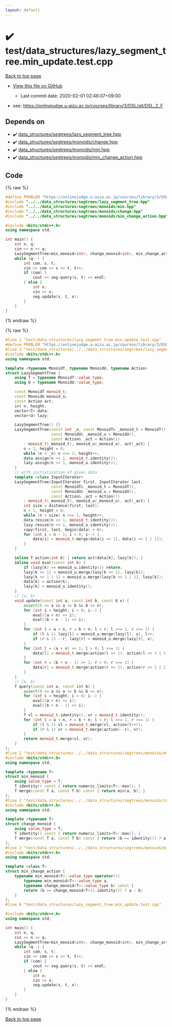 ```yaml
---
layout: default
---
```


<!-- mathjax config similar to math.stackexchange -->
<script type="text/javascript" async
  src="https://cdnjs.cloudflare.com/ajax/libs/mathjax/2.7.5/MathJax.js?config=TeX-MML-AM_CHTML">
</script>
<script type="text/x-mathjax-config">
  MathJax.Hub.Config({
    TeX: { equationNumbers: { autoNumber: "AMS" }},
    tex2jax: {
      inlineMath: [ ['$','$'] ],
      processEscapes: true
    },
    "HTML-CSS": { matchFontHeight: false },
    displayAlign: "left",
    displayIndent: "2em"
  });
</script>

<script type="text/javascript" src="https://cdnjs.cloudflare.com/ajax/libs/jquery/3.4.1/jquery.min.js"></script>
<script src="https://cdn.jsdelivr.net/npm/jquery-balloon-js@1.1.2/jquery.balloon.min.js" integrity="sha256-ZEYs9VrgAeNuPvs15E39OsyOJaIkXEEt10fzxJ20+2I=" crossorigin="anonymous"></script>
<script type="text/javascript" src="../../../assets/js/copy-button.js"></script>
<link rel="stylesheet" href="../../../assets/css/copy-button.css" />


# :heavy_check_mark: test/data_structures/lazy_segment_tree.min_update.test.cpp

<a href="../../../index.html">Back to top page</a>

* <a href="{{ site.github.repository_url }}/blob/master/test/data_structures/lazy_segment_tree.min_update.test.cpp">View this file on GitHub</a>
    - Last commit date: 2020-02-01 02:46:07+09:00


* see: <a href="https://onlinejudge.u-aizu.ac.jp/courses/library/3/DSL/all/DSL_2_F">https://onlinejudge.u-aizu.ac.jp/courses/library/3/DSL/all/DSL_2_F</a>


## Depends on

* :heavy_check_mark: <a href="../../../library/data_structures/segtrees/lazy_segment_tree.hpp.html">data_structures/segtrees/lazy_segment_tree.hpp</a>
* :heavy_check_mark: <a href="../../../library/data_structures/segtrees/monoids/change.hpp.html">data_structures/segtrees/monoids/change.hpp</a>
* :heavy_check_mark: <a href="../../../library/data_structures/segtrees/monoids/min.hpp.html">data_structures/segtrees/monoids/min.hpp</a>
* :heavy_check_mark: <a href="../../../library/data_structures/segtrees/monoids/min_change_action.hpp.html">data_structures/segtrees/monoids/min_change_action.hpp</a>


## Code

<a id="unbundled"></a>
{% raw %}
```cpp
#define PROBLEM "https://onlinejudge.u-aizu.ac.jp/courses/library/3/DSL/all/DSL_2_F"
#include "../../data_structures/segtrees/lazy_segment_tree.hpp"
#include "../../data_structures/segtrees/monoids/min.hpp"
#include "../../data_structures/segtrees/monoids/change.hpp"
#include "../../data_structures/segtrees/monoids/min_change_action.hpp"

#include <bits/stdc++.h>
using namespace std;

int main() {
    int n, q;
    cin >> n >> q;
    LazySegmentTree<min_monoid<int>, change_monoid<int>, min_change_action<int>> seg(n);
    while (q--) {
        int com, s, t;
        cin >> com >> s >> t, t++;
        if (com) {
            cout << seg.query(s, t) << endl;
        } else {
            int x;
            cin >> x;
            seg.update(s, t, x);
        }
    }
}
```
{% endraw %}

<a id="bundled"></a>
{% raw %}
```cpp
#line 1 "test/data_structures/lazy_segment_tree.min_update.test.cpp"
#define PROBLEM "https://onlinejudge.u-aizu.ac.jp/courses/library/3/DSL/all/DSL_2_F"
#line 2 "test/data_structures/../../data_structures/segtrees/lazy_segment_tree.hpp"
#include <bits/stdc++.h>
using namespace std;

template <typename MonoidT, typename MonoidU, typename Action>
struct LazySegmentTree {
    using T = typename MonoidT::value_type;
    using U = typename MonoidU::value_type;

    const MonoidT monoid_t;
    const MonoidU monoid_u;
    const Action act;
    int n, height;
    vector<T> data;
    vector<U> lazy;

    LazySegmentTree() {}
    LazySegmentTree(const int _n, const MonoidT& _monoid_t = MonoidT(),
                    const MonoidU& _monoid_u = MonoidU(),
                    const Action& _act = Action())
        : monoid_t(_monoid_t), monoid_u(_monoid_u), act(_act) {
        n = 1, height = 0;
        while (n < _n) n <<= 1, height++;
        data.assign(n << 1, monoid_t.identity());
        lazy.assign(n << 1, monoid_u.identity());
    }
    // with initialization of given data
    template <class InputIterator>
    LazySegmentTree(InputIterator first, InputIterator last,
                    const MonoidT& _monoid_t = MonoidT(),
                    const MonoidU& _monoid_u = MonoidU(),
                    const Action& _act = Action())
        : monoid_t(_monoid_t), monoid_u(_monoid_u), act(_act) {
        int size = distance(first, last);
        n = 1, height = 0;
        while (n < size) n <<= 1, height++;
        data.resize(n << 1, monoid_t.identity());
        lazy.resize(n << 1, monoid_u.identity());
        copy(first, last, begin(data) + n);
        for (int i = n - 1; i > 0; i--) {
            data[i] = monoid_t.merge(data[i << 1], data[i << 1 | 1]);
        }
    }

    inline T action(int k) { return act(data[k], lazy[k]); }
    inline void eval(const int k) {
        if (lazy[k] == monoid_u.identity()) return;
        lazy[k << 1] = monoid_u.merge(lazy[k << 1], lazy[k]);
        lazy[k << 1 | 1] = monoid_u.merge(lazy[k << 1 | 1], lazy[k]);
        data[k] = action(k);
        lazy[k] = monoid_u.identity();
    }
    // [a, b)
    void update(const int a, const int b, const U x) {
        assert(0 <= a && a <= b && b <= n);
        for (int i = height; i > 0; i--) {
            eval((a + n) >> i);
            eval((b + n - 1) >> i);
        }
        for (int l = a + n, r = b + n; l < r; l >>= 1, r >>= 1) {
            if (l & 1) lazy[l] = monoid_u.merge(lazy[l], x), l++;
            if (r & 1) --r, lazy[r] = monoid_u.merge(lazy[r], x);
        }
        for (int l = (a + n) >> 1; l > 0; l >>= 1) {
            data[l] = monoid_t.merge(action(l << 1), action(l << 1 | 1));
        }
        for (int r = (b + n - 1) >> 1; r > 0; r >>= 1) {
            data[r] = monoid_t.merge(action(r << 1), action(r << 1 | 1));
        }
    }
    // [a, b)
    T query(const int a, const int b) {
        assert(0 <= a && a <= b && b <= n);
        for (int i = height; i > 0; i--) {
            eval((a + n) >> i);
            eval((b + n - 1) >> i);
        }
        T vl = monoid_t.identity(), vr = monoid_t.identity();
        for (int l = a + n, r = b + n; l < r; l >>= 1, r >>= 1) {
            if (l & 1) vl = monoid_t.merge(vl, action(l++));
            if (r & 1) vr = monoid_t.merge(action(--r), vr);
        }
        return monoid_t.merge(vl, vr);
    }
};
#line 2 "test/data_structures/../../data_structures/segtrees/monoids/min.hpp"
#include <bits/stdc++.h>
using namespace std;

template <typename T>
struct min_monoid {
    using value_type = T;
    T identity() const { return numeric_limits<T>::max(); }
    T merge(const T a, const T b) const { return min(a, b); }
};
#line 2 "test/data_structures/../../data_structures/segtrees/monoids/change.hpp"
#include <bits/stdc++.h>
using namespace std;

template <typename T>
struct change_monoid {
    using value_type = T;
    T identity() const { return numeric_limits<T>::max(); }
    T merge(const T a, const T b) const { return (b == identity()) ? a : b; }
};
#line 2 "test/data_structures/../../data_structures/segtrees/monoids/min_change_action.hpp"
#include <bits/stdc++.h>
using namespace std;

template <class T>
struct min_change_action {
    typename min_monoid<T>::value_type operator()(
        typename min_monoid<T>::value_type a,
        typename change_monoid<T>::value_type b) const {
        return (b == change_monoid<T>().identity()) ? a : b;
    }
};
#line 6 "test/data_structures/lazy_segment_tree.min_update.test.cpp"

#include <bits/stdc++.h>
using namespace std;

int main() {
    int n, q;
    cin >> n >> q;
    LazySegmentTree<min_monoid<int>, change_monoid<int>, min_change_action<int>> seg(n);
    while (q--) {
        int com, s, t;
        cin >> com >> s >> t, t++;
        if (com) {
            cout << seg.query(s, t) << endl;
        } else {
            int x;
            cin >> x;
            seg.update(s, t, x);
        }
    }
}

```
{% endraw %}

<a href="../../../index.html">Back to top page</a>

